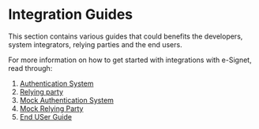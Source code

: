 # Integration Guides

This section contains various guides that could benefits the developers, system integrators, relying parties and the end users.

For more information on how to get started with integrations with e-Signet, read through:

1. [Authentication System](integration-guides/authentication-system-integration.md)
2. [Relying party](relying-party-integration.md)
3. [Mock Authentication System](integration-guides/mock-authentication-system.md)
4. [Mock Relying Party](integration-guides/mock-client-application/README.md)
5. [End USer Guide](esignet-end-user-guide.md)

